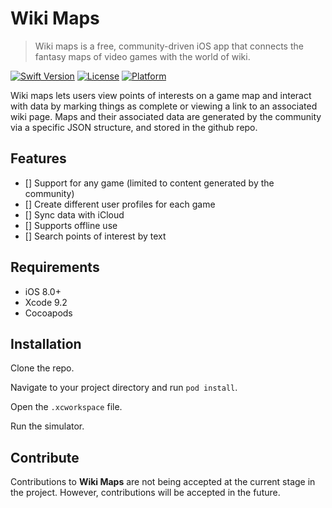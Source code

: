 # Wiki Maps

> Wiki maps is a free, community-driven iOS app that connects the fantasy maps
of video games with the world of wiki.

[![Swift Version][swift-image]][swift-url]
[![License][license-image]][license-url]
[![Platform][platform-image]][platform-url]

Wiki maps lets users view points of interests on a game map and interact with data
by marking things as complete or viewing a link to an associated wiki page. Maps and their
associated data are generated by the community via a specific JSON structure, and stored in the github repo.

## Features

- [] Support for any game (limited to content generated by the community)
- [] Create different user profiles for each game
- [] Sync data with iCloud
- [] Supports offline use
- [] Search points of interest by text

## Requirements

- iOS 8.0+
- Xcode 9.2
- Cocoapods

## Installation

Clone the repo.

Navigate to your project directory and run `pod install`.

Open the `.xcworkspace` file.

Run the simulator.

## Contribute

Contributions to **Wiki Maps** are not being accepted at the current stage in the project.
However, contributions will be accepted in the future.

[swift-image]:https://img.shields.io/badge/swift-4.0-orange.svg
[swift-url]: https://swift.org/
[license-image]: https://img.shields.io/badge/License-Apache-blue.svg
[license-url]: LICENSE
[platform-image]:https://img.shields.io/badge/platform-iOS-green.svg?style=flat
[platform-url]:https://developer.apple.com/
